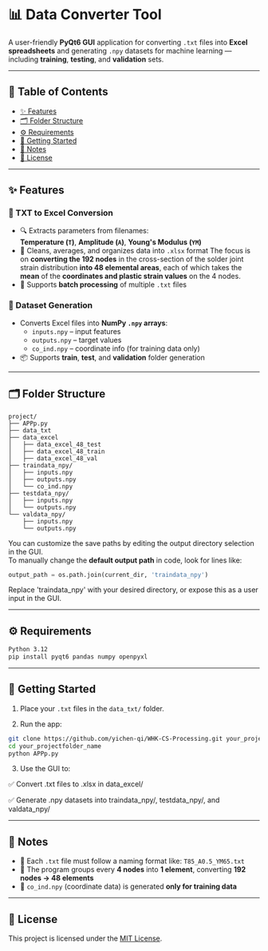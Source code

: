 # 📊 Data Converter Tool

A user-friendly **PyQt6 GUI** application for converting `.txt` files into **Excel spreadsheets** and generating `.npy` datasets for machine learning — including **training**, **testing**, and **validation** sets.

---

## 🧭 Table of Contents

- [✨ Features](#-features)
- [🗂️ Folder Structure](#️-folder-structure)
- [⚙️ Requirements](#️-requirements)
- [🚀 Getting Started](#-getting-started)
- [📝 Notes](#-notes)
- [📄 License](#-license)

---

## ✨ Features

### 🔄 TXT to Excel Conversion
- 🔍 Extracts parameters from filenames:  
  **Temperature (`T`)**, **Amplitude (`A`)**, **Young's Modulus (`YM`)**
- 🧹 Cleans, averages, and organizes data into `.xlsx` format
  The focus is on **converting the 192 nodes** in the cross-section of the solder joint strain distribution **into 48 elemental areas**,
  each of which takes the **mean** of the **coordinates and plastic strain values** on the 4 nodes.
- 📂 Supports **batch processing** of multiple `.txt` files

### 📁 Dataset Generation
- Converts Excel files into **NumPy `.npy` arrays**:
  - `inputs.npy` – input features  
  - `outputs.npy` – target values  
  - `co_ind.npy` – coordinate info (for training data only)
- 📦 Supports **train**, **test**, and **validation** folder generation

---

## 🗂️ Folder Structure

```text
project/
├── APPp.py
├── data_txt
├── data_excel
│   ├── data_excel_48_test
│   ├── data_excel_48_train
│   ├── data_excel_48_val
├── traindata_npy/
│   ├── inputs.npy
│   ├── outputs.npy
│   └── co_ind.npy
├── testdata_npy/
│   ├── inputs.npy
│   └── outputs.npy
└── valdata_npy/
    ├── inputs.npy
    └── outputs.npy
```

You can customize the save paths by editing the output directory selection in the GUI.  
To manually change the **default output path** in code, look for lines like:

```python
output_path = os.path.join(current_dir, 'traindata_npy')
```

Replace 'traindata_npy' with your desired directory, or expose this as a user input in the GUI.

---

## ⚙️ Requirements

```bash
Python 3.12
pip install pyqt6 pandas numpy openpyxl
```

---

## 🚀 Getting Started

1. Place your `.txt` files in the `data_txt/` folder.

2. Run the app:

  ```bash
  git clone https://github.com/yichen-qi/WHK-CS-Processing.git your_projectfolder_name
  cd your_projectfolder_name
  python APPp.py
  ```
3. Use the GUI to:
   
  ✅ Convert .txt files to .xlsx in data_excel/

  ✅ Generate .npy datasets into traindata_npy/, testdata_npy/, and valdata_npy/

---

## 📝 Notes

- 📄 Each `.txt` file must follow a naming format like: `T85_A0.5_YM65.txt`
- 🧮 The program groups every **4 nodes** into **1 element**, converting **192 nodes → 48 elements**
- 📌 `co_ind.npy` (coordinate data) is generated **only for training data**

---

## 📄 License

This project is licensed under the [MIT License](LICENSE).



